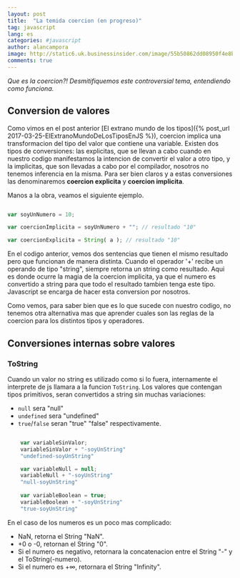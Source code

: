 ```yaml
---
layout: post
title:  "La temida coercion (en progreso)"
tag: javascript
lang: es
categories: #javascript
author: alancampora
image: http://static6.uk.businessinsider.com/image/55b50862dd08950f4e8b4574-1190-625/why-you-should-watch-rick-and-morty-adult-swims-brilliant-twist-on-all-things-sci-fi.jpg
comments: true
---
```


*Que es la coercion?! Desmitifiquemos este controversial tema, entendiendo como funciona.* 

## Conversion de valores
Como vimos en el post anterior [El extrano mundo de los tipos]({% post_url 2017-03-25-ElExtranoMundoDeLosTiposEnJS %}), coercion implica una transformacion del tipo del valor que contiene una variable. Existen dos tipos de conversiones: las explicitas, que se llevan a cabo cuando en nuestro codigo manifestamos la intencion de convertir el valor a otro tipo, y la implicitas, que son llevadas a cabo por el compilador, nosotros no tenemos inferencia en la misma. Para ser bien claros y a estas conversiones las denominaremos **coercion explicita** y **coercion implicita**. 

Manos a la obra, veamos el siguiente ejemplo.  

```javascript

var soyUnNumero = 10;

var coercionImplicita = soyUnNumero + ""; // resultado "10" 

var coercionExplicita = String( a ); // resultado "10" 

```

En el codigo anterior, vemos dos sentencias que tienen el mismo resultado pero que funcionan de manera distinta. Cuando el operador '+'  recibe un operando de tipo "string", siempre retorna un string como resultado. Aqui es donde ocurre la magia de la coercion implicita, ya que el numero es convertido a string para que todo el resultado tambien tenga este tipo. Javascript se encarga de hacer esta conversion por nosotros. 

Como vemos, para saber bien que es lo que sucede con nuestro codigo, no tenemos otra alternativa mas que aprender cuales son las reglas de la coercion para los distintos tipos y operadores.  

## Conversiones internas sobre valores

### ToString
Cuando un valor no string es utilizado como si lo fuera, internamente el interprete de js llamara a la funcion `ToString`. Los valores que contengan tipos primitivos, seran convertidos a string sin muchas variaciones: 

* `null` sera "null"
* `undefined` sera "undefined" 
* `true`/`false` seran "true" "false" respectivamente.

```javascript

    var variableSinValor; 
    variableSinValor + "-soyUnString"
    "undefined-soyUnString"

    var variableNull = null;
    variableNull + "-soyUnString"
    "null-soyUnString"
    
    var variableBoolean = true;
    variableBoolean + "-soyUnString"
    "true-soyUnString"

```
En el caso de los numeros es un poco mas complicado: 

* NaN, retorna el String "NaN".
* +0 o -0, retornan el String "0".
* Si el numero es negativo, retornara la concatenacion entre el String "-" y el ToString(-numero).
* Si el numero es +∞, retornara el String "Infinity".

